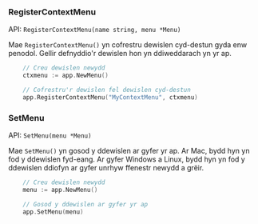 ### RegisterContextMenu

API: `RegisterContextMenu(name string, menu *Menu)`

Mae `RegisterContextMenu()` yn cofrestru dewislen cyd-destun gyda enw penodol.
Gellir defnyddio'r dewislen hon yn ddiweddarach yn yr ap.

```go
    // Creu dewislen newydd
    ctxmenu := app.NewMenu()

    // Cofrestru'r dewislen fel dewislen cyd-destun
    app.RegisterContextMenu("MyContextMenu", ctxmenu)
```

### SetMenu

API: `SetMenu(menu *Menu)`

Mae `SetMenu()` yn gosod y ddewislen ar gyfer yr ap. Ar Mac, bydd hyn yn fod y
ddewislen fyd-eang. Ar gyfer Windows a Linux, bydd hyn yn fod y ddewislen
ddiofyn ar gyfer unrhyw ffenestr newydd a grëir.

```go
    // Creu dewislen newydd
    menu := app.NewMenu()

    // Gosod y ddewislen ar gyfer yr ap
    app.SetMenu(menu)
```
